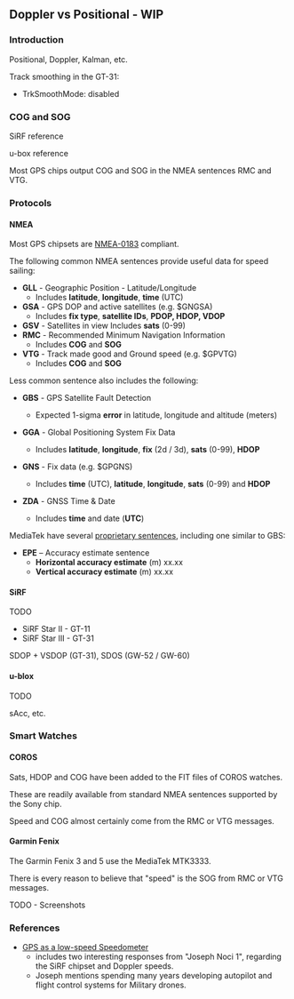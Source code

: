 ## Doppler vs Positional - WIP

### Introduction

Positional, Doppler, Kalman, etc.

Track smoothing in the GT-31:

- TrkSmoothMode: disabled



### COG and SOG

SiRF reference

u-box reference

Most GPS chips output COG and SOG in the NMEA sentences RMC and VTG.



### Protocols

#### NMEA

Most GPS chipsets are [NMEA-0183](https://gpsd.gitlab.io/gpsd/NMEA.html) compliant.

The following common NMEA sentences provide useful data for speed sailing:

- **GLL** - Geographic Position - Latitude/Longitude
  - Includes **latitude**, **longitude**, **time** (UTC)
- **GSA** - GPS DOP and active satellites (e.g. $GNGSA)
  - Includes **fix type**, **satellite IDs**, **PDOP, HDOP, VDOP**
- **GSV** - Satellites in view
  Includes **sats** (0-99)
- **RMC** - Recommended Minimum Navigation Information 
  - Includes **COG** and **SOG**
- **VTG** - Track made good and Ground speed (e.g. $GPVTG)
  - Includes **COG** and **SOG**



Less common sentence also includes the following:

- **GBS** - GPS Satellite Fault Detection
  - Expected 1-sigma **error** in latitude, longitude and altitude (meters)

- **GGA** - Global Positioning System Fix Data
  - Includes **latitude**, **longitude**, **fix** (2d / 3d), **sats** (0-99), **HDOP**
- **GNS** - Fix data (e.g. $GPGNS)
  - Includes **time** (UTC), **latitude**, **longitude**, **sats** (0-99) and **HDOP**
- **ZDA** - GNSS Time & Date
  - Includes **time** and date (**UTC**)



MediaTek have several [proprietary sentences](http://ozzmaker.com/wp-content/uploads/2016/08/M10478-M10578-NMEA_Sentence_Output.pdf), including one similar to GBS:

- **EPE** – Accuracy estimate sentence
  - **Horizontal accuracy estimate** (m) xx.xx
  - **Vertical accuracy estimate** (m) xx.xx



#### SiRF

TODO

- SiRF Star II - GT-11
- SiRF Star III - GT-31

SDOP + VSDOP (GT-31), SDOS (GW-52 / GW-60)



#### u-blox

TODO

sAcc, etc.



### Smart Watches

#### COROS

Sats, HDOP and COG have been added to the FIT files of COROS watches.

These are readily available from standard NMEA sentences supported by the Sony chip.

Speed and COG almost certainly come from the RMC or VTG messages.



#### Garmin Fenix

The Garmin Fenix 3 and 5 use the MediaTek MTK3333.

There is every reason to believe that "speed" is the SOG from RMC or VTG messages.

TODO - Screenshots



### References

- [GPS as a low-speed Speedometer](https://www.model-engineer.co.uk/forums/postings.asp?th=175442&p=2)
  - includes two interesting responses from "Joseph Noci 1", regarding the SiRF chipset and Doppler speeds.
  - Joseph mentions spending many years developing autopilot and flight control systems for Military drones.
